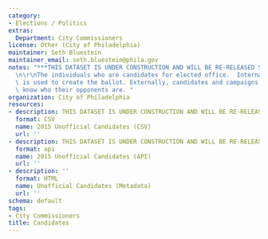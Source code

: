 ```yaml
---
category:
- Elections / Politics
extras:
  Department: City Commissioners
license: Other (City of Philadelphia)
maintainer: Seth Bluestein
maintainer_email: seth.bluestein@phila.gov
notes: "***THIS DATASET IS UNDER CONSTRUCTION AND WILL BE RE-RELEASED SHORTLY***\r\
  \n\r\nThe individuals who are candidates for elected office.  Internally, this information\
  \ is used to create the ballot. Externally, candidates and campaigns will want to\
  \ know who their opponents are. "
organization: City of Philadelphia
resources:
- description: THIS DATASET IS UNDER CONSTRUCTION AND WILL BE RE-RELEASED SHORTLY
  format: CSV
  name: 2015 Unofficial Candidates (CSV)
  url: ''
- description: THIS DATASET IS UNDER CONSTRUCTION AND WILL BE RE-RELEASED SHORTLY
  format: api
  name: 2015 Unofficial Candidates (API)
  url: ''
- description: ''
  format: HTML
  name: Unofficial Candidates (Metadata)
  url: ''
schema: default
tags:
- City Commissioners
title: Candidates
---
```

